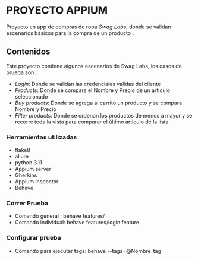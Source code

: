 # **PROYECTO  APPIUM**
Proyecto en app de  compras de ropa *Swag Labs*,  donde se validan escenarios bàsicos para la compra de un producto .

## Contenidos
Este proyecto contiene algunos escenarios de Swag Labs, los casos de prueba son :
- *Login*: Donde se validan las credenciales validas del cliente
- *Products*: Donde se compara el Nombre y Precio de un articulo seleccionado
- *Buy products*: Donde se agrega al carrito un producto y se compara Nombre y Precio
- *Filter products*: Donde se ordenan los productos de menos a mayor y se recorre toda la vista para comparar el ùltimo articulo de la lista.

### Herramientas utilizadas
- flake8
- allure
- python 3.11
- Appium server
- Gherkins
- Appium inspector
- Behave

### Correr Prueba
- Comando general : behave features/
- Comando individual: behave features/login.feature 

### Configurar prueba
- Comando para ejecutar tags: behave --tags=@Nombre_tag

